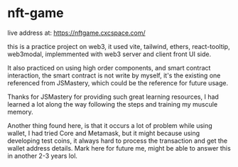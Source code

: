 # nft-game

live address at: https://nftgame.cxcspace.com/

this is a practice project on web3, it used vite, tailwind, ethers, react-tooltip, web3modal, implemmented with web3 server and client front UI side. 

It also practiced on using high order components, and smart contract interaction, the smart contract is not write by myself, it's the existing one referenced from JSMastery, which could be the reference for future usage. 

Thanks for JSMastery for providing such great learning resources, I had learned a lot along the way following the steps and training my muscule memory. 

Another thing found here, is that it occurs a lot of problem while using wallet, I had tried Core and Metamask, but it might because using developing test coins, it always hard to process the transaction and get the wallet address details. Mark here for future me, might be able to answer this in another 2-3 years lol.
